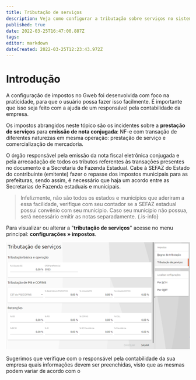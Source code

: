 ```yaml
---
title: Tributação de serviços
description: Veja como configurar a tributação sobre serviços no sistema
published: true
date: 2022-03-25T16:47:00.887Z
tags: 
editor: markdown
dateCreated: 2022-03-25T12:23:43.972Z
---
```


# Introdução

A configuração de impostos no Gweb foi desenvolvida com foco na praticidade, para que o usuário possa fazer isso facilmente.
É importante que isso seja feito com a ajuda de um responsável pela contabilidade da empresa.

Os impostos abrangidos neste tópico são os incidentes sobre a **prestação de serviços** para **emissão de nota conjugada**: NF-e com transação de diferentes naturezas em mesma operação: prestação de serviço e comercialização de mercadoria.

O órgão responsável pela emissão da nota fiscal eletrônica conjugada e pela arrecadação de todos os tributos referentes às transações presentes no documento é a Secretaria de Fazenda Estadual.
Cabe à SEFAZ do Estado do contribuinte (emitente) fazer o repasse dos impostos municipais para as prefeituras, sendo assim, é necessário que haja um acordo entre as Secretarias de Fazenda estaduais e municipais. 

> Infelizmente, não são todos os estados e municípios que aderiram a essa facilidade, verifique com seu contador se a SEFAZ estadual possui convênio com seu município. Caso seu município não possua, será necessário emitir as notas separadamente.
{.is-info}

Para visualizar ou alterar a "**tributação de serviços**" acesse no menu principal: **configurações » impostos**.

![tributação.png](/config/impostos/serviços/tributação.png)

Sugerimos que verifique com o responsável pela contabilidade da sua empresa quais informações devem ser preenchidas, visto que as mesmas podem variar de acordo com o 

